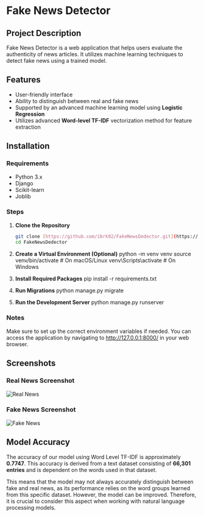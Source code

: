 # Fake News Detector 


## Project Description
Fake News Detector is a web application that helps users evaluate the authenticity of news articles. It utilizes machine learning techniques to detect fake news using a trained model.

## Features
- User-friendly interface
- Ability to distinguish between real and fake news
- Supported by an advanced machine learning model using **Logistic Regression**
- Utilizes advanced **Word-level TF-IDF** vectorization method for feature extraction


## Installation

### Requirements
- Python 3.x
- Django
- Scikit-learn
- Joblib

### Steps

1. **Clone the Repository**
   ```bash
   git clone [https://github.com/ibrk92/FakeNewsDedector.git](https://github.com/ibrk92/FakeNewsDedector.git)
   cd FakeNewsDedector

2. **Create a Virtual Environment (Optional)**
   python -m venv venv
   source venv/bin/activate  # On macOS/Linux
   venv\Scripts\activate     # On Windows

4. **Install Required Packages**
   pip install -r requirements.txt

5. **Run Migrations**
   python manage.py migrate

6. **Run the Development Server**
   python manage.py runserver

### Notes
Make sure to set up the correct environment variables if needed.
You can access the application by navigating to http://127.0.0.1:8000/ in your web browser.

## Screenshots

### Real News Screenshot
![Real News](screenshots/detector_real.png)

### Fake News Screenshot
![Fake News](screenshots/detector_fake.png)

## Model Accuracy

The accuracy of our model using Word Level TF-IDF is approximately **0.7747**. This accuracy is derived from a text dataset consisting of **66,301 entries** and is dependent on the words used in that dataset. 

This means that the model may not always accurately distinguish between fake and real news, as its performance relies on the word groups learned from this specific dataset. However, the model can be improved. Therefore, it is crucial to consider this aspect when working with natural language processing models.

